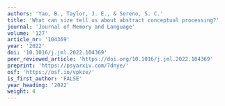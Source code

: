 ```yaml
---
authors: 'Yao, B., Taylor, J. E., & Sereno, S. C.'
title: 'What can size tell us about abstract conceptual processing?'
journal: 'Journal of Memory and Language'
volume: '127'
article_nr: '104369'
year: '2022'
doi: '10.1016/j.jml.2022.104369'
peer_reviewed_article: 'https://doi.org/10.1016/j.jml.2022.104369'
preprint: 'https://psyarxiv.com/7dnye/'
osf: 'https://osf.io/vpkze/'
is_first_author: 'FALSE'
year_heading: '2022'
weight: 4
---
```

